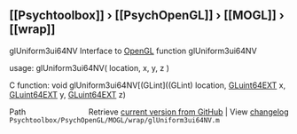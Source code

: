 ## [[Psychtoolbox]] &#8250; [[PsychOpenGL]] &#8250; [[MOGL]] &#8250; [[wrap]]

glUniform3ui64NV  Interface to [OpenGL](OpenGL) function glUniform3ui64NV  
  
usage:  glUniform3ui64NV( location, x, y, z )  
  
C function:  void glUniform3ui64NV[(GLint]((GLint) location, [GLuint64EXT](GLuint64EXT) x, [GLuint64EXT](GLuint64EXT) y, [GLuint64EXT](GLuint64EXT) z)  




<div class="code_header" style="text-align:right;">
  <span style="float:left;">Path&nbsp;&nbsp;</span> <span class="counter">Retrieve <a href=
  "https://raw.github.com/Psychtoolbox-3/Psychtoolbox-3/beta/Psychtoolbox/PsychOpenGL/MOGL/wrap/glUniform3ui64NV.m">current version from GitHub</a> | View <a href=
  "https://github.com/Psychtoolbox-3/Psychtoolbox-3/commits/beta/Psychtoolbox/PsychOpenGL/MOGL/wrap/glUniform3ui64NV.m">changelog</a></span>
</div>
<div class="code">
  <code>Psychtoolbox/PsychOpenGL/MOGL/wrap/glUniform3ui64NV.m</code>
</div>

